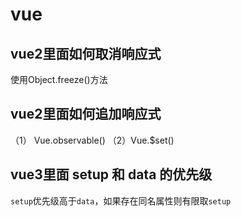# vue

## vue2里面如何取消响应式

 使用Object.freeze()方法

## vue2里面如何追加响应式

（1） Vue.observable()
（2）Vue.$set()

## vue3里面 setup 和 data 的优先级

`setup`优先级高于`data`，如果存在同名属性则有限取`setup`